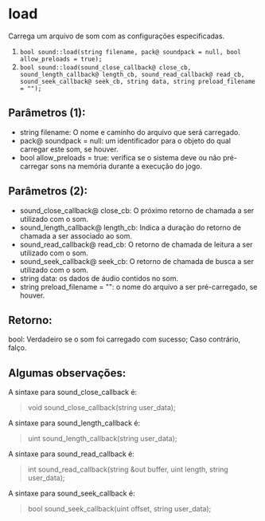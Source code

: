 # load
Carrega um arquivo de som com as configurações especificadas.

1. `bool sound::load(string filename, pack@ soundpack = null, bool allow_preloads = true);`
2. `bool sound::load(sound_close_callback@ close_cb, sound_length_callback@ length_cb, sound_read_callback@ read_cb, sound_seek_callback@ seek_cb, string data, string preload_filename = "");`

## Parâmetros (1):
* string filename: O nome e caminho do arquivo que será carregado.
* pack@ soundpack = null: um identificador para o objeto do qual carregar este som, se houver.
* bool allow_preloads = true: verifica se o sistema deve ou não pré-carregar sons na memória durante a execução do jogo.

## Parâmetros (2):
* sound_close_callback@ close_cb: O próximo retorno de chamada a ser utilizado com o som.
* sound_length_callback@ length_cb: Indica a duração do retorno de chamada a ser associado ao som.
* sound_read_callback@ read_cb: O retorno de chamada de leitura a ser utilizado com o som.
* sound_seek_callback@ seek_cb: O retorno de chamada de busca a ser utilizado com o som.
* string data: os dados de áudio contidos no som.
* string preload_filename = "": o nome do arquivo a ser pré-carregado, se houver.

## Retorno:
bool: Verdadeiro se o som foi carregado com sucesso; Caso contrário, falço.

## Algumas observações:
A sintaxe para sound_close_callback é:
> void sound_close_callback(string user_data);

A sintaxe para sound_length_callback é:
> uint sound_length_callback(string user_data);

A sintaxe para sound_read_callback é:
> int sound_read_callback(string &out buffer, uint length, string user_data);

A sintaxe para sound_seek_callback  é:
> bool sound_seek_callback(uint offset, string user_data);
